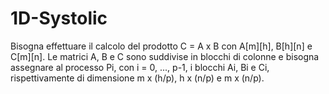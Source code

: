 # 1D-Systolic
Bisogna effettuare il calcolo del prodotto C = A x B con A[m][h], B[h][n] e C[m][n]. Le matrici A, B e C sono suddivise in blocchi di colonne e bisogna assegnare al processo Pi, con i = 0, ..., p-1, i blocchi Ai, Bi e Ci, rispettivamente di dimensione m x (h/p), h x (n/p) e m x (n/p).
